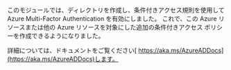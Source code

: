 このモジュールでは、ディレクトリを作成し、条件付きアクセス規則を使用して Azure Multi-Factor Authentication を有効にしました。 これで、この Azure リソースまたは他の Azure リソースを対象にした追加の条件付きアクセス ポリシーを作成できるようになりました。

詳細については、ドキュメントをご覧ください[ https://aka.ms/AzureADDocs](https://aka.ms/AzureADDocs)します。

